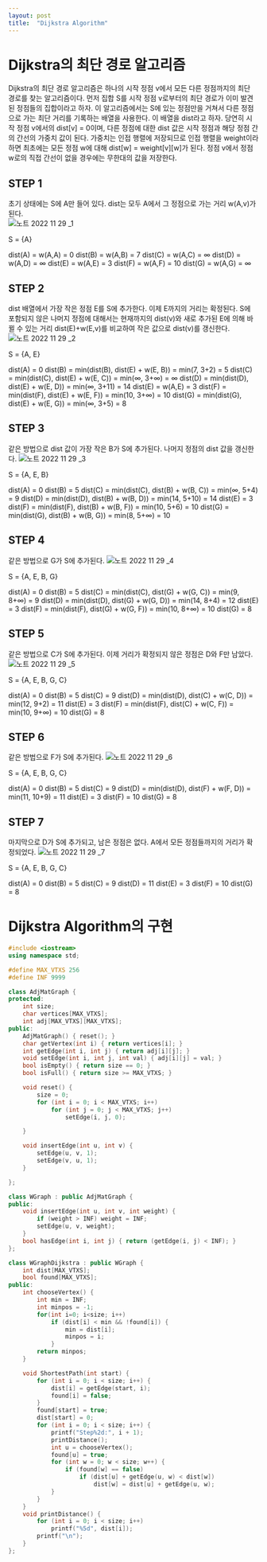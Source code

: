 ```yaml
---
layout: post
title:  "Dijkstra Algorithm"
---
```

# Dijkstra의 최단 경로 알고리즘
Dijkstra의 최단 경로 알고리즘은 하나의 시작 정점 v에서 모든 다른 정점까지의 최단 경로를 찾는 알고리즘이다. 먼저 집합 S를 시작 정점 v로부터의 최단 경로가 이미 발견된 정점들의 집합이라고 하자. 이 알고리즘에서는 S에 있는 정점만을 거쳐서 다른 정점으로 가는 최단 거리를 기록하는 배열을 사용한다. 이 배열을 dist라고 하자. 당연히 시작 정점 v에서의 dist[v] = 0이며, 다른 정점에 대한 dist 값은 시작 정점과 해당 정점 간의 간선의 가중치 값이 된다. 가중치는 인접 행렬에 저장되므로 인접 행렬을 weight이라 하면 최초에는 모든 정점 w에 대해 dist[w] = weight[v][w]가 된다. 정점 v에서 정점 w로의 직접 간선이 없을 경우에는 무한대의 값을 저장한다.  

## STEP 1
초기 상태에는 S에 A만 들어 있다. dist는 모두 A에서 그 정점으로 가는 거리 w(A,v)가 된다.  
![노트 2022  11  29 _1](https://user-images.githubusercontent.com/113247511/204332421-fe4a8c7d-2e9a-4b36-877f-13dd731d7931.png)  

S = {A}

dist(A) = w(A,A) = 0 
dist(B) = w(A,B) = 7
dist(C) = w(A,C) = ∞
dist(D) = w(A,D) = ∞
dist(E) = w(A,E) = 3
dist(F) = w(A,F) = 10
dist(G) = w(A,G) = ∞

## STEP 2
dist 배열에서 가장 작은 정점 E를 S에 추가한다. 이제 E까지의 거리는 확정된다. S에 포함되지 않은 나머지 정점에 대해서는 현재까지의 dist(v)와 새로 추가된 E에 의해 바뀔 수 있는 거리 dist(E)+w(E,v)를 비교하여 작은 값으로 dist(v)를 갱신한다.  
![노트 2022  11  29 _2](https://user-images.githubusercontent.com/113247511/204332428-8f5787a6-9812-43ed-9518-820192590b82.png)

S = {A, E}

dist(A) = 0
dist(B) = min(dist(B), dist(E) + w(E, B)) = min(7, 3+2) = 5
dist(C) = min(dist(C), dist(E) + w(E, C)) = min(∞, 3+∞) = ∞
dist(D) = min(dist(D), dist(E) + w(E, D)) = min(∞, 3+11) = 14
dist(E) =  w(A,E) = 3
dist(F) = min(dist(F), dist(E) + w(E, F)) = min(10, 3+∞) = 10
dist(G) = min(dist(G), dist(E) + w(E, G)) = min(∞, 3+5) = 8

## STEP 3
같은 방법으로 dist 값이 가장 작은 B가 S에 추가된다. 나머지 정점의 dist 값을 갱신한다.
![노트 2022  11  29 _3](https://user-images.githubusercontent.com/113247511/204332430-84ba8765-b034-4056-95a5-7b5a0a3c6191.png)

S = {A, E, B}

dist(A) = 0
dist(B) = 5
dist(C) = min(dist(C), dist(B) + w(B, C)) = min(∞, 5+4) = 9
dist(D) = min(dist(D), dist(B) + w(B, D)) = min(14, 5+10) = 14
dist(E) = 3
dist(F) = min(dist(F), dist(B) + w(B, F)) = min(10, 5+6) = 10
dist(G) = min(dist(G), dist(B) + w(B, G)) = min(8, 5+∞) = 10

## STEP 4
같은 방법으로 G가 S에 추가된다.
![노트 2022  11  29 _4](https://user-images.githubusercontent.com/113247511/204332433-909642b3-8e39-4146-bbb4-66815448edf2.png)

S = {A, E, B, G}

dist(A) = 0
dist(B) = 5
dist(C) = min(dist(C), dist(G) + w(G, C)) = min(9, 8+∞) = 9
dist(D) = min(dist(D), dist(G) + w(G, D)) = min(14, 8+4) = 12
dist(E) = 3
dist(F) = min(dist(F), dist(G) + w(G, F)) = min(10, 8+∞) = 10
dist(G) = 8

## STEP 5
같은 방법으로 C가 S에 추가된다. 이제 거리가 확정되지 않은 정점은 D와 F만 남았다.
![노트 2022  11  29 _5](https://user-images.githubusercontent.com/113247511/204332435-2efb67a8-d9ae-4523-8c3d-fa77868c794c.png)

S = {A, E, B, G, C}

dist(A) = 0
dist(B) = 5
dist(C) = 9
dist(D) = min(dist(D), dist(C) + w(C, D)) = min(12, 9+2) = 11
dist(E) = 3
dist(F) = min(dist(F), dist(C) + w(C, F)) = min(10, 9+∞) = 10
dist(G) = 8

## STEP 6
같은 방법으로 F가 S에 추가된다.
![노트 2022  11  29 _6](https://user-images.githubusercontent.com/113247511/204332437-745bcfa5-7086-49c5-916a-951ca2b66011.png)

S = {A, E, B, G, C}

dist(A) = 0
dist(B) = 5
dist(C) = 9
dist(D) = min(dist(D), dist(F) + w(F, D)) = min(11, 10+9) = 11
dist(E) = 3
dist(F) = 10
dist(G) = 8

## STEP 7
마지막으로 D가 S에 추가되고, 남은 정점은 없다. A에서 모든 정점들까지의 거리가 확정되었다.
![노트 2022  11  29 _7](https://user-images.githubusercontent.com/113247511/204332441-8b0ce0c0-cdbf-48fb-a5a9-981cec21aa45.png)

S = {A, E, B, G, C}

dist(A) = 0
dist(B) = 5
dist(C) = 9
dist(D) = 11
dist(E) = 3
dist(F) = 10
dist(G) = 8


# Dijkstra Algorithm의 구현
```c++
#include <iostream>
using namespace std;

#define MAX_VTXS 256
#define INF 9999

class AdjMatGraph {
protected:
	int size;
	char vertices[MAX_VTXS];
	int adj[MAX_VTXS][MAX_VTXS];
public:
	AdjMatGraph() { reset(); }
	char getVertex(int i) { return vertices[i]; }
	int getEdge(int i, int j) { return adj[i][j]; }
	void setEdge(int i, int j, int val) { adj[i][j] = val; }
	bool isEmpty() { return size == 0; }
	bool isFull() { return size >= MAX_VTXS; }

	void reset() {
		size = 0;
		for (int i = 0; i < MAX_VTXS; i++)
			for (int j = 0; j < MAX_VTXS; j++)
				setEdge(i, j, 0);

	}

	void insertEdge(int u, int v) {
		setEdge(u, v, 1);
		setEdge(v, u, 1);
	}

};

class WGraph : public AdjMatGraph {
public:
	void insertEdge(int u, int v, int weight) {
		if (weight > INF) weight = INF;
		setEdge(u, v, weight);
	}
	bool hasEdge(int i, int j) { return (getEdge(i, j) < INF); }
};

class WGraphDijkstra : public WGraph {
	int dist[MAX_VTXS];
	bool found[MAX_VTXS];
public:
	int chooseVertex() {
		int min = INF;
		int minpos = -1;
		for(int i=0; i<size; i++)
			if (dist[i] < min && !found[i]) {
				min = dist[i];
				minpos = i;
			}
		return minpos;
	}

	void ShortestPath(int start) {
		for (int i = 0; i < size; i++) {
			dist[i] = getEdge(start, i);
			found[i] = false;
		}
		found[start] = true;
		dist[start] = 0;
		for (int i = 0; i < size; i++) {
			printf("Step%2d:", i + 1);
			printDistance();
			int u = chooseVertex();
			found[u] = true;
			for (int w = 0; w < size; w++) {
				if (found[w] == false)
					if (dist[u] + getEdge(u, w) < dist[w])
						dist[w] = dist[u] + getEdge(u, w);
			}
		}
	}
	void printDistance() {
		for (int i = 0; i < size; i++)
			printf("%5d", dist[i]);
		printf("\n");
	}
};
```
